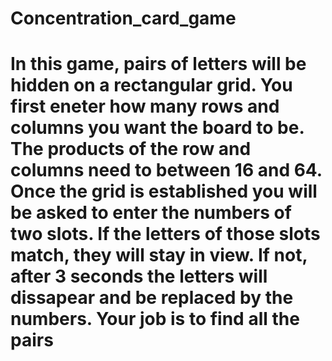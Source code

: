 # Concentration_card_game 
# In this game, pairs of letters will be hidden on a rectangular grid. You first eneter how many rows and columns you want the board to be. The products of the row and columns need to between 16 and 64. Once the grid is established you will be asked to enter the numbers of two slots. If the letters of those slots match, they will stay in view. If not, after 3 seconds the letters will dissapear and be replaced by the numbers. Your job is to find all the pairs
